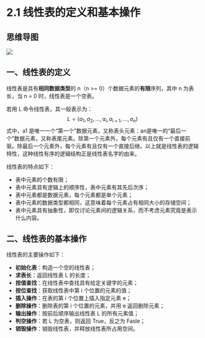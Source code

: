 # 2.1 线性表的定义和基本操作

## 思维导图

![](https://pic.try-hard.cn/blog/线性表的定义和基本操作.png)

## 一、线性表的定义

线性表是具有**相同数据类型**的 n（n >= 0）个数据元素的**有限**序列，其中 n 为表长，当 n = 0 时，线性表是一个空表。

若用 L 命令线性表，其一般表示为：
$$
L = (a_1, a_2, ..., a_i, a_{i+1}, ..., a_n)
$$
式中，a1 是唯一一个“第一个”数据元素，又称表头元素：an是唯一的“最后一个”数据元素，又称表尾元素。除第一个元素外，每个元素有且仅有一个直接前驱。除最后一个元素外，每个元素有且仅有一个直接后继。以上就是线性表的逻辑特性，这种线性有序的逻辑结构正是线性表名字的由来。

线性表的特点如下：

- 表中元素的个数有限；
- 表中元素具有逻辑上的顺序性，表中元素有其先后次序；
- 表中元素都是数据元素，每个元素都是单个元素；
- 表中元素的数据类型都相同，这意味着每个元素占有相同大小的存储空间；
- 表中元素具有抽象性，即仅讨论元素间的逻辑关系，而不考虑元素究竟是表示什么内容。

## 二、线性表的基本操作

线性表的主要操作如下：

- **初始化表**：构造一个空的线性表；
- **求表长**：返回线性表 L 的长度；
- **按值查找**：在线性表中查找具有给定关键字的元素；
- **按位查找**：获取线性表中第 i 个位置的元素的值；
- **插入操作**：在表的第 i 个位置上插入指定元素 e；
- **删除操作**：删除表的第 i 个位置的元素，并用 e 返回删除元素；
- **输出操作**：按前后顺序输出线性表 L 的所有元素值；
- **判空操作**：若 L 为空表，则返回 True，反之为 Fasle；
- **销毁操作**：销毁线性表，并释放线性表所占用空间。